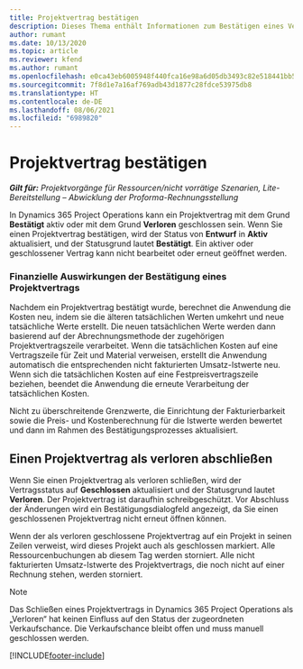 ```yaml
---
title: Projektvertrag bestätigen
description: Dieses Thema enthält Informationen zum Bestätigen eines Vertrags in Project Operations.
author: rumant
ms.date: 10/13/2020
ms.topic: article
ms.reviewer: kfend
ms.author: rumant
ms.openlocfilehash: e0ca43eb6005948f440fca16e98a6d05db3493c82e518441bb50f9413da91ead
ms.sourcegitcommit: 7f8d1e7a16af769adb43d1877c28fdce53975db8
ms.translationtype: HT
ms.contentlocale: de-DE
ms.lasthandoff: 08/06/2021
ms.locfileid: "6989820"
---
```

# <a name="confirm-a-project-contract"></a>Projektvertrag bestätigen

_**Gilt für:** Projektvorgänge für Ressourcen/nicht vorrätige Szenarien, Lite-Bereitstellung – Abwicklung der Proforma-Rechnungsstellung_

In Dynamics 365 Project Operations kann ein Projektvertrag mit dem Grund **Bestätigt** aktiv oder mit dem Grund **Verloren** geschlossen sein. Wenn Sie einen Projektvertrag bestätigen, wird der Status von **Entwurf** in **Aktiv** aktualisiert, und der Statusgrund lautet **Bestätigt**. Ein aktiver oder geschlossener Vertrag kann nicht bearbeitet oder erneut geöffnet werden. 

### <a name="financial-impact-of-confirming-a-project-contract"></a>Finanzielle Auswirkungen der Bestätigung eines Projektvertrags

Nachdem ein Projektvertrag bestätigt wurde, berechnet die Anwendung die Kosten neu, indem sie die älteren tatsächlichen Werten umkehrt und neue tatsächliche Werte erstellt. Die neuen tatsächlichen Werte werden dann basierend auf der Abrechnungsmethode der zugehörigen Projektvertragszeile verarbeitet. Wenn die tatsächlichen Kosten auf eine Vertragszeile für Zeit und Material verweisen, erstellt die Anwendung automatisch die entsprechenden nicht fakturierten Umsatz-Istwerte neu. Wenn sich die tatsächlichen Kosten auf eine Festpreisvertragszeile beziehen, beendet die Anwendung die erneute Verarbeitung der tatsächlichen Kosten.

Nicht zu überschreitende Grenzwerte, die Einrichtung der Fakturierbarkeit sowie die Preis- und Kostenberechnung für die Istwerte werden bewertet und dann im Rahmen des Bestätigungsprozesses aktualisiert.

## <a name="close-a-project-contract-as-lost"></a>Einen Projektvertrag als verloren abschließen

Wenn Sie einen Projektvertrag als verloren schließen, wird der Vertragsstatus auf **Geschlossen** aktualisiert und der Statusgrund lautet **Verloren**. Der Projektvertrag ist daraufhin schreibgeschützt. Vor Abschluss der Änderungen wird ein Bestätigungsdialogfeld angezeigt, da Sie einen geschlossenen Projektvertrag nicht erneut öffnen können.

Wenn der als verloren geschlossene Projektvertrag auf ein Projekt in seinen Zeilen verweist, wird dieses Projekt auch als geschlossen markiert. Alle Ressourcenbuchungen ab diesem Tag werden storniert. Alle nicht fakturierten Umsatz-Istwerte des Projektvertrags, die noch nicht auf einer Rechnung stehen, werden storniert.

> [!NOTE]
> Das Schließen eines Projektvertrags in Dynamics 365 Project Operations als „Verloren“ hat keinen Einfluss auf den Status der zugeordneten Verkaufschance. Die Verkaufschance bleibt offen und muss manuell geschlossen werden.


[!INCLUDE[footer-include](../../includes/footer-banner.md)]